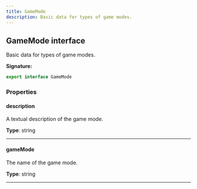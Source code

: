 ```yaml
---
title: GameMode
description: Basic data for types of game modes.
---
```


## GameMode interface

Basic data for types of game modes.

**Signature:**

```ts
export interface GameMode 
```

### Properties

#### description

A textual description of the game mode.



**Type**: string

---

#### gameMode

The name of the game mode.



**Type**: string

---


